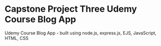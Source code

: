 # Capstone Project Three Udemy Course Blog App
 Udemy Course Blog App - built using node.js, express.js, EJS, JavaScript, HTML, CSS
